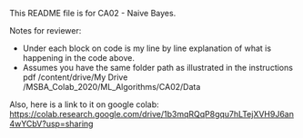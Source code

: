 This README file is for CA02 - Naive Bayes.

Notes for reviewer:
- Under each block on code is my line by line explanation of what is happening in the code above.
- Assumes you have the same folder path as illustrated in the instructions pdf /content/drive/My Drive
/MSBA_Colab_2020/ML_Algorithms/CA02/Data

Also, here is a link to it on google colab: https://colab.research.google.com/drive/1b3mqRQqP8gqu7hLTejXVH9J6an4wYCbV?usp=sharing
